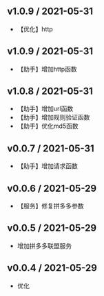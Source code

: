 ## v1.0.9 / 2021-05-31

- 【优化】http

## v1.0.9 / 2021-05-31

- 【助手】增加http函数

## v1.0.8 / 2021-05-31

- 【助手】增加url函数
- 【助手】增加规则验证函数
- 【助手】优化md5函数

## v0.0.7 / 2021-05-31

- 【助手】增加请求函数

## v0.0.6 / 2021-05-29

- 【服务】修复拼多多参数

## v0.0.5 / 2021-05-29

- 增加拼多多联盟服务

## v0.0.4 / 2021-05-29

- 优化
